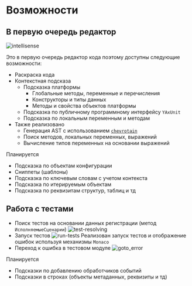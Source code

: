 # Возможности

## В первую очередь редактор

![intellisense](./images/intellisense.gif)

Это в первую очередь редактор кода поэтому доступны следующие возможности:

* Раскраска кода
* Контекстная подсказа
  * Подсказка платформы
    * Глобальные методы, переменные и перечисления
    * Конструкторы и типы данных
    * Методы и свойства объектов платформы
  * Подсказка по публичному программному интерфейсу `YAxUnit`
  * Подсказка по локальным переменным и методам
* Также реализовано
  * Генерация AST с использованием [`chevrotain`](https://chevrotain.io/)
  * Поиск методов, локальных переменных, выражений
  * Вычисление типов переменных на основании выражений

Планируется

* Подсказка по объектам конфигурации
* Сниппеты (шаблоны)
* Подсказка по ключевым словам с учетом контекста
* Подсказка по итерируемым объектам
* Подсказка по реквизитам структур, таблиц и тд

## Работа с тестами

* Поиск тестов на основании данных регистрации (метод `ИсполняемыеСценарии`)
  ![test-resolving](./images/test-resolving.png)
* Запуск тестов
  ![run-tests](./images/run-tests.gif)
  Реализован запуск тестов и отображение ошибок используя механизмы `Monaco`
* Переход к ошибка в тестовом модуле
  ![goto_error](./images/goto_error.gif)

Планируется

* Подсказки по добавлению обработчиков событий
* Подсказки в строках (объекты метаданных, реквизиты и тд)